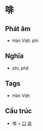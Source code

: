 # 啡

## Phát âm
* Hán Việt: phi

## Nghĩa
* phi, phê

## Tags
* Hán Việt

## Cấu trúc
* 啡 = [口](口.md) [非](非.md)

<script>window.HANZI_FIELD='啡';</script>